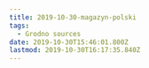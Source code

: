 ```yaml
---
title: 2019-10-30-magazyn-polski
tags:
  - Grodno sources
date: 2019-10-30T15:46:01.800Z
lastmod: 2019-10-30T16:17:35.840Z
---
```

